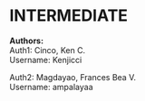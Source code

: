 # INTERMEDIATE 

__Authors:__  
Auth1: Cinco, Ken C.  
Username: Kenjicci

Auth2: Magdayao, Frances Bea V.  
Username: ampalayaa

